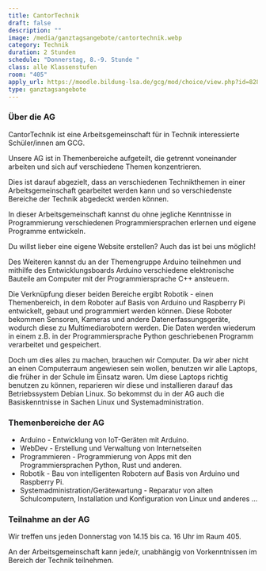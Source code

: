 ```yaml
---
title: CantorTechnik
draft: false
description: ""
image: /media/ganztagsangebote/cantortechnik.webp
category: Technik
duration: 2 Stunden
schedule: "Donnerstag, 8.-9. Stunde "
class: alle Klassenstufen
room: "405"
apply_url: https://moodle.bildung-lsa.de/gcg/mod/choice/view.php?id=828
type: ganztagsangebote
---
```

### Über die AG

CantorTechnik ist eine Arbeitsgemeinschaft für in Technik interessierte Schüler/innen am GCG.

Unsere AG ist in Themenbereiche aufgeteilt, die getrennt voneinander arbeiten und sich auf verschiedene Themen konzentrieren.

Dies ist darauf abgezielt, dass an verschiedenen Technikthemen in einer Arbeitsgemeinschaft gearbeitet werden kann und so verschiedenste Bereiche der Technik abgedeckt werden können.

In dieser Arbeitsgemeinschaft kannst du ohne jegliche Kenntnisse in Programmierung verschiedenen Programmiersprachen erlernen und eigene Programme entwickeln.

Du willst lieber eine eigene Website erstellen? Auch das ist bei uns möglich!

Des Weiteren kannst du an der Themengruppe Arduino teilnehmen und mithilfe des Entwicklungsboards Arduino verschiedene elektronische Bauteile am Computer mit der Programmiersprache C++ ansteuern.

Die Verknüpfung dieser beiden Bereiche ergibt Robotik - einen Themenbereich, in dem Roboter auf Basis von Arduino und Raspberry Pi entwickelt, gebaut und programmiert werden können. Diese Roboter bekommen Sensoren, Kameras und andere Datenerfassungsgeräte, wodurch diese zu Multimediarobotern werden. Die Daten werden wiederum in einem z.B. in der Programmiersprache Python geschriebenen Programm verarbeitet und gespeichert.

Doch um dies alles zu machen, brauchen wir Computer. Da wir aber nicht an einen Computerraum angewiesen sein wollen, benutzen wir alle Laptops, die früher in der Schule im Einsatz waren. Um diese Laptops richtig benutzen zu können, reparieren wir diese und installieren darauf das Betriebssystem Debian Linux. So bekommst du in der AG auch die Basiskenntnisse in Sachen Linux und Systemadministration.

### Themenbereiche der AG

- Arduino - Entwicklung von IoT-Geräten mit Arduino.
- WebDev - Erstellung und Verwaltung von Internetseiten
- Programmieren - Programmierung von Apps mit den Programmiersprachen Python, Rust und anderen.
- Robotik - Bau von intelligenten Robotern auf Basis von Arduino und Raspberry Pi.
- Systemadministration/Gerätewartung - Reparatur von alten Schulcomputern, Installation und Konfiguration von Linux und anderes ...

### Teilnahme an der AG

Wir treffen uns jeden Donnerstag von 14.15 bis ca. 16 Uhr im Raum 405.

An der Arbeitsgemeinschaft kann jede/r, unabhängig von Vorkenntnissen im Bereich der Technik teilnehmen.
